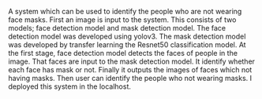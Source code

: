A system which can be used to identify the people who are not wearing face masks. First an image is input to the system. This consists of two models; face detection model and mask detection model. The face detection model was developed using yolov3. The mask detection model was developed by transfer learning the Resnet50 classification model. At the first stage, face detection model detects the faces of people in the image. That faces are input to the mask detection model. It identify whether each face has mask or not. Finally it outputs the images of faces which not having masks. Then user can identify the people who not wearing masks. I deployed this system in the localhost.

